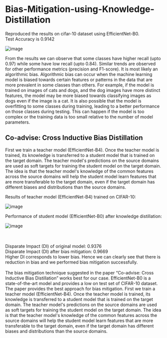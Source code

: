 # Bias-Mitigation-using-Knowledge-Distillation

Reproduced the results on cifar-10 dataset using EfficientNet-B0. </br>
Test Accuracy is 0.9142

![image](https://user-images.githubusercontent.com/65457437/232093938-9e9a05bb-88dd-4313-baff-6a58da3aa648.png)

From the results we can observe that some classes have higher recall (upto 0.97) while
some have low recall (upto 0.84). Similar trends are observed for other performance
metrics (precision and F1-score). It is most likely an algorithmic bias.
Algorithmic bias can occur when the machine learning model is biased towards certain
features or patterns in the data that are more prevalent in some classes than others. For
example, if the model is trained on images of cats and dogs, and the dog images have more
distinct features, the model may be more biased towards classifying images as dogs even if
the image is a cat.
It is also possible that the model is overfitting to some classes during training, leading to a
better performance on those classes during testing. This can happen if the model is too
complex or the training data is too small relative to the number of model parameters.

## Co-advise: Cross Inductive Bias Distillation

First we train a teacher model (EfficientNet-B4). Once the
teacher model is trained, its knowledge is transferred to a student model that is trained on
the target domain. The teacher model's predictions on the source domains are used as soft
targets for training the student model on the target domain. The idea is that the teacher
model's knowledge of the common features across the source domains will help the student
model learn features that are more transferable to the target domain, even if the target
domain has different biases and distributions than the source domains.

Results of teacher model (EfficientNet-B4) trained on CIFAR-10:

![image](https://user-images.githubusercontent.com/65457437/232094843-26338715-8e7f-4a55-b3eb-e4144913b993.png)

Performance of student model (EfficientNet-B0) after knowledge distillation:

![image](https://user-images.githubusercontent.com/65457437/232094933-a0a08045-c084-4207-a280-f5a71cf51a69.png)

</br></br>
Disparate Impact (DI) of original model: 0.9376 </br>
Disparate Impact (DI) after bias mitigation: 0.9669 </br>
Higher DI corresponds to lower bias. Hence we can clearly see that there is reduction in
bias and we performed bias mitigation successfully.
</br></br>
The bias mitigation technique suggested in the paper “Co-advise: Cross Inductive Bias
Distillation” works best for our case. EfficientNet-B0 is a state-of-the-art model and
provides a low on test set of CIFAR-10 dataset.
The paper provides the best approach for bias mitigation. First we train a teacher model
(EfficientNet-B4). Once the teacher model is trained, its knowledge is transferred to a
student model that is trained on the target domain. The teacher model's predictions on the
source domains are used as soft targets for training the student model on the target
domain. The idea is that the teacher model's knowledge of the common features across the
source domains will help the student model learn features that are more transferable to the
target domain, even if the target domain has different biases and distributions than the
source domains.

